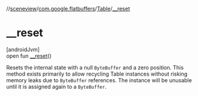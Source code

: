 //[sceneview](../../../index.md)/[com.google.flatbuffers](../index.md)/[Table](index.md)/[__reset](__reset.md)

# __reset

[androidJvm]\
open fun [__reset](__reset.md)()

Resets the internal state with a null `ByteBuffer` and a zero position. This method exists primarily to allow recycling Table instances without risking memory leaks due to `ByteBuffer` references. The instance will be unusable until it is assigned again to a `ByteBuffer`.
